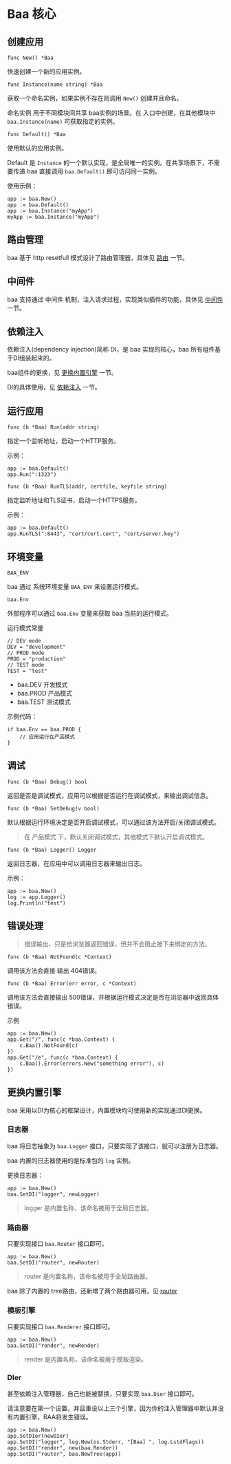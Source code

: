 # Baa 核心

## 创建应用

`func New() *Baa`

快速创建一个新的应用实例。

`func Instance(name string) *Baa`

获取一个命名实例，如果实例不存在则调用 `New()` 创建并且命名。

命名实例 用于不同模块间共享 baa实例的场景。在 入口中创建，在其他模块中 `baa.Instance(name)` 可获取指定的实例。

`func Default() *Baa`

使用默认的应用实例。

Default 是 `Instance` 的一个默认实现，是全局唯一的实例。在共享场景下，不需要传递 baa 直接调用 `baa.Default()` 即可访问同一实例。

使用示例：

```
app := baa.New()
app := baa.Default()
app := baa.Instance("myApp")
myApp := baa.Instance("myApp")
```

## 路由管理

baa 基于 http resetfull 模式设计了路由管理器，具体见 [路由](https://github.com/go-baa/doc/tree/master/zh-CN/router.md) 一节。

## 中间件

baa 支持通过 中间件 机制，注入请求过程，实现类似插件的功能，具体见 [中间件](https://github.com/go-baa/doc/tree/master/zh-CN/middleware.md) 一节。

## 依赖注入

依赖注入(dependency injection)简称 DI，是 baa 实现的核心，baa 所有组件基于DI组装起来的。

baa组件的更换，见 [更换内置引擎](#更换内置引擎) 一节。

DI的具体使用，见 [依赖注入](https://github.com/go-baa/doc/tree/master/zh-CN/di.md) 一节。

## 运行应用

`func (b *Baa) Run(addr string)`

指定一个监听地址，启动一个HTTP服务。

示例：

```
app := baa.Default()
app.Run(":1323")
```

`func (b *Baa) RunTLS(addr, certfile, keyfile string)`

指定监听地址和TLS证书，启动一个HTTPS服务。

示例：

```
app := baa.Default()
app.RunTLS(":8443", "cert/cert.cert", "cert/server.key")
```

## 环境变量

`BAA_ENV`

baa 通过 系统环境变量 `BAA_ENV` 来设置运行模式。

`baa.Env` 

外部程序可以通过 `baa.Env` 变量来获取 baa 当前的运行模式。

运行模式常量

```
// DEV mode
DEV = "development"
// PROD mode
PROD = "production"
// TEST mode
TEST = "test"
```

* baa.DEV  开发模式
* baa.PROD 产品模式
* baa.TEST 测试模式

示例代码：

```
if baa.Env == baa.PROD {
    // 应用运行在产品模式
}
```

## 调试

`func (b *Baa) Debug() bool`

返回是否是调试模式，应用可以根据是否运行在调试模式，来输出调试信息。

`func (b *Baa) SetDebug(v bool)`

默认根据运行环境决定是否开启调试模式，可以通过该方法开启/关闭调试模式。

> 在 产品模式 下，默认关闭调试模式，其他模式下默认开启调试模式。

`func (b *Baa) Logger() Logger`

返回日志器，在应用中可以调用日志器来输出日志。

示例：

```
app := baa.New()
log := app.Logger()
log.Println("test")
```

## 错误处理

> 错误输出，只是给浏览器返回错误，但并不会阻止接下来绑定的方法。

`func (b *Baa) NotFound(c *Context)`

调用该方法会直接 输出 404错误。

`func (b *Baa) Error(err error, c *Context)`

调用该方法会直接输出 500错误，并根据运行模式决定是否在浏览器中返回具体错误。

示例

```
app := baa.New()
app.Get("/", func(c *baa.Context) {
    c.Baa().NotFound(c)
})
app.Get("/e", func(c *baa.Context) {
    c.Baa().Error(errors.New("something error"), c)
})

```

## 更换内置引擎

baa 采用以DI为核心的框架设计，内置模块均可使用新的实现通过DI更换。

### 日志器

baa 将日志抽象为 `baa.Logger` 接口，只要实现了该接口，就可以注册为日志器。

baa 内置的日志器使用的是标准包的 `log` 实例。

更换日志器：

```
app := baa.New()
baa.SetDI("logger", newLogger)
```

> logger 是内置名称，该命名被用于全局日志器。

### 路由器

只要实现接口 `baa.Router` 接口即可。

```
app := baa.New()
baa.SetDI("router", newRouter)
```

> router 是内置名称，该命名被用于全局路由器。

baa 除了内置的 tree路由，还新增了两个路由器可用，见 [router](https://github.com/go-baa/router)

### 模板引擎

只要实现接口 `baa.Renderer` 接口即可。

```
app := baa.New()
baa.SetDI("render", newRender)
```

> render 是内置名称，该命名被用于模板渲染。

### DIer

甚至依赖注入管理器，自己也能被替换，只要实现 `baa.Dier` 接口即可。

请注意要在第一个设置，并且重设以上三个引擎，因为你的注入管理器中默认并没有内置引擎，BAA将发生错误。

```
app := baa.New()
app.SetDIer(newDIer)
app.SetDI("logger", log.New(os.Stderr, "[Baa] ", log.LstdFlags))
app.SetDI("render", new(baa.Render))
app.SetDI("router", baa.NewTree(app))
```
